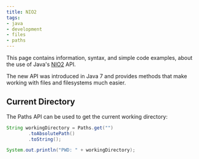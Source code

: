 ```yaml
---
title: NIO2
tags:
- java
- development
- files
- paths
---
```


This page contains information, syntax, and simple code examples, about the use of Java's [NIO2](https://docs.oracle.com/javase/8/docs/technotes/guides/io/index.html) API.

The new API was introduced in Java 7 and provides methods that make working with files and filesystems much easier.

## Current Directory

The Paths API can be used to get the current working directory:

```java
String workingDirectory = Paths.get("")
        .toAbsolutePath()
        .toString();

System.out.println("PWD: " + workingDirectory);
```